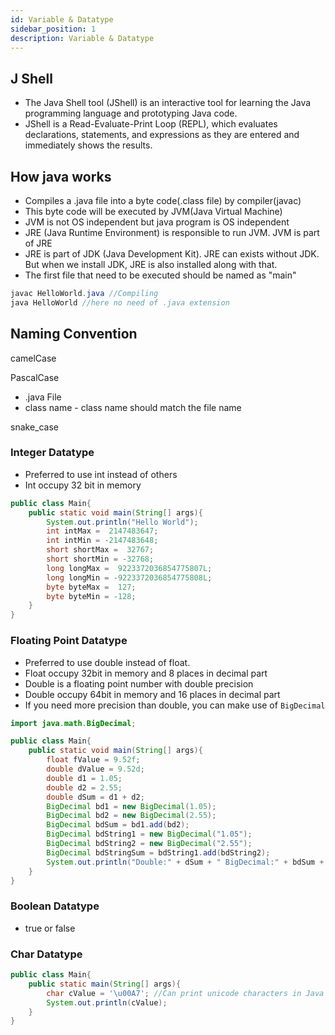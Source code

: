 ```yaml
---
id: Variable & Datatype
sidebar_position: 1
description: Variable & Datatype
---
```


## J Shell

- The Java Shell tool (JShell) is an interactive tool for learning the Java programming language and prototyping Java code.
- JShell is a Read-Evaluate-Print Loop (REPL), which evaluates declarations, statements, and expressions as they are entered and immediately shows the results.

## How java works

- Compiles a .java file into a byte code(.class file) by compiler(javac)
- This byte code will be executed by JVM(Java Virtual Machine)
- JVM is not OS independent but java program is OS independent
- JRE (Java Runtime Environment) is responsible to run JVM. JVM is part of JRE
- JRE is part of JDK (Java Development Kit). JRE can exists without JDK. But when we install JDK, JRE is also installed along with that.
- The first file that need to be executed should be named as "main"

```java
javac HelloWorld.java //Compiling
java HelloWorld //here no need of .java extension
```

## Naming Convention

camelCase

PascalCase

- .java File
- class name - class name should match the file name

snake_case

### Integer Datatype

- Preferred to use int instead of others
- Int occupy 32 bit in memory

```java
public class Main{
    public static void main(String[] args){
        System.out.println("Hello World");
        int intMax =  2147483647;
        int intMin = -2147483648;
        short shortMax =  32767;
        short shortMin = -32768;
        long longMax =  9223372036854775807L;
        long longMin = -9223372036854775808L;
        byte byteMax =  127;
        byte byteMin = -128;
    }
}
```

### Floating Point Datatype

- Preferred to use double instead of float.
- Float occupy 32bit in memory and 8 places in decimal part
- Double is a floating point number with double precision
- Double occupy 64bit in memory and 16 places in decimal part
- If you need more precision than double, you can make use of `BigDecimal`

```java
import java.math.BigDecimal;

public class Main{
    public static void main(String[] args){
        float fValue = 9.52f;
        double dValue = 9.52d;
        double d1 = 1.05;
        double d2 = 2.55;
        double dSum = d1 + d2;
        BigDecimal bd1 = new BigDecimal(1.05);
        BigDecimal bd2 = new BigDecimal(2.55);
        BigDecimal bdSum = bd1.add(bd2);
        BigDecimal bdString1 = new BigDecimal("1.05");
        BigDecimal bdString2 = new BigDecimal("2.55");
        BigDecimal bdStringSum = bdString1.add(bdString2);
        System.out.println("Double:" + dSum + " BigDecimal:" + bdSum + " bdStringSum:" + bdStringSum);
    }
}
```

### Boolean Datatype

- true or false

### Char Datatype

```java
public class Main{
    public static main(String[] args){
        char cValue = '\u00A7'; //Can print unicode characters in Java
        System.out.println(cValue);
    }
}
```
